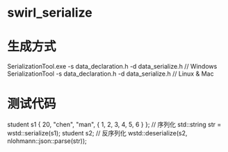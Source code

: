 # swirl_serialize
# 生成方式
SerializationTool.exe -s data_declaration.h -d data_serialize.h   // Windows
SerializationTool -s data_declaration.h -d data_serialize.h       // Linux & Mac

# 测试代码
student s1 { 20, "chen", "man", { 1, 2, 3, 4, 5, 6 } };
// 序列化
std::string str = wstd::serialize(s1);
student s2;
// 反序列化
wstd::deserialize(s2, nlohmann::json::parse(str));

